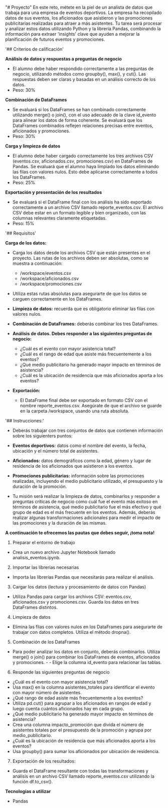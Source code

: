 "# Proyecto" 
En este reto, métete en la piel de un analista de datos que trabaja para una empresa de eventos deportivos. La empresa ha recopilado datos de sus eventos, los aficionados que asistieron y las promociones publicitarias realizadas para atraer a más asistentes. Tu tarea será procesar y analizar estos datos utilizando Python y la librería Pandas, combinando la información para extraer 'insights' clave que ayuden a mejorar la planificación de futuros eventos y promociones.

'## Criterios de calificación'

**Análisis de datos y respuestas a preguntas de negocio**
- El alumno debe haber respondido correctamente a las preguntas de negocio, utilizando métodos como groupby(), max(), y cut(). Las respuestas deben ser claras y basadas en un análisis correcto de los datos.
- Peso: 30%

**Combinación de DataFrames**
- Se evaluará si los DataFrames se han combinado correctamente utilizando merge() o join(), con el uso adecuado de la clave id_evento para alinear los datos de forma coherente. Se evaluará que los DataFrames combinados reflejen relaciones precisas entre eventos, aficionados y promociones.
- Peso: 30%

**Carga y limpieza de datos**
- El alumno debe haber cargado correctamente los tres archivos CSV (eventos.csv, aficionados.csv, promociones.csv) en DataFrames de Pandas. Se evaluará que el alumno haya limpiado los datos eliminando las filas con valores nulos. Esto debe aplicarse correctamente a todos los DataFrames.
- Peso: 25%

**Exportación y presentación de los resultados**
- Se evaluará si el DataFrame final con los análisis ha sido exportado correctamente a un archivo CSV llamado reporte_eventos.csv. El archivo CSV debe estar en un formato legible y bien organizado, con las columnas relevantes claramente etiquetadas.
- Peso: 15%

'## Requisitos'

**Carga de los datos:**

- Carga los datos desde los archivos CSV que están presentes en el proyecto. Las rutas de los archivos deben ser absolutas, como se muestra a continuación:
    - /workspace/eventos.csv
    - /workspace/aficionados.csv
    - /workspace/promociones.csv

- Utiliza estas rutas absolutas para asegurarte de que los datos se carguen correctamente en los DataFrames.
- **Limpieza de datos:** recuerda que es obligatorio eliminar las filas con valores nulos.
- **Combinación de DataFrames:** deberás combinar los tres DataFrames.
- **Análisis de datos. Debes responder a las siguientes preguntas de negocio:**
    - ¿Cuál es el evento con mayor asistencia total?
    - ¿Cuál es el rango de edad que asiste más frecuentemente a los eventos?
    - ¿Qué medio publicitario ha generado mayor impacto en términos de asistencia?
    - ¿Cuál es la ubicación de residencia que más aficionados aporta a los eventos?
- **Exportación:**
    - El DataFrame final debe ser exportado en formato CSV con el nombre reporte_eventos.csv. Asegúrate de que el archivo se guarde en la carpeta /workspace, usando una ruta absoluta.


'## Instrucciones:'

- Deberás trabajar con tres conjuntos de datos que contienen información sobre los siguienters puntos:

- **Eventos deportivos:** datos como el nombre del evento, la fecha, ubicación y el número total de asistentes.

- **Aficionados:** datos demográficos como la edad, género y lugar de residencia de los aficionados que asistieron a los eventos.

- **Promociones publicitarias:** información sobre las promociones realizadas, incluyendo el medio publicitario utilizado, el presupuesto y la duración de la promoción.

- Tu misión será realizar la limpieza de datos, combinarlos y responder a preguntas críticas de negocio como cuál fue el evento más exitoso en términos de asistencia, qué medio publicitario fue el más efectivo y qué grupo de edad es el más frecuente en los eventos. Además, deberás realizar algunas transformaciones adicionales para medir el impacto de las promociones y la duración de las mismas.


**A continuación te ofrecemos las pautas que debes seguir, ¡toma nota!**

1. Preparar el entorno de trabajo
- Crea un nuevo archivo Jupyter Notebook llamado analisis_eventos.ipynb.

2. Importar las librerías necesarias
- Importa las librerías Pandas que necesitarás para realizar el análisis.

3. Cargar los datos (lectura y procesamiento de datos con Pandas)
- Utiliza Pandas para cargar los archivos CSV: eventos.csv, aficionados.csv y promociones.csv. Guarda los datos en tres DataFrames distintos.

4. Limpieza de datos
- Elimina las filas con valores nulos en los DataFrames para asegurarte de trabajar con datos completos. Utiliza el método dropna().

5. Combinación de los DataFrames
- Para poder analizar los datos en conjunto, deberás combinarlos. Utiliza merge() o join() para combinar los DataFrames de eventos, aficionados y promociones. - - Elige la columna id_evento para relacionar las tablas.

6. Responde las siguientes preguntas de negocio
- ¿Cuál es el evento con mayor asistencia total?
- Usa max() en la columna asistentes_totales para identificar el evento con mayor número de asistentes.
- ¿Qué rango de edad asiste más frecuentemente a los eventos?
- Utiliza pd.cut() para agrupar a los aficionados en rangos de edad y luego cuenta cuántos aficionados hay en cada grupo.
- ¿Qué medio publicitario ha generado mayor impacto en términos de asistencia?
- Crea una columna impacto_promoción que divida el número de asistentes totales por el presupuesto de la promoción y agrupa por medio_publicitario.
- ¿Cuál es la ubicación de residencia que más aficionados aporta a los eventos?
- Usa groupby() para sumar los aficionados por ubicación de residencia.

7. Exportación de los resultados:
- Guarda el DataFrame resultante con todas las transformaciones y análisis en un archivo CSV llamado reporte_eventos.csv utilizando la función df.to_csv().


**Tecnologías a utilizar**
- Pandas